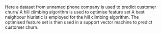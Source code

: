 Here a dataset from unnamed phone company is used to predict customer churn/
A hill climbing algorithm is used to optimise feature set
A best neighbour hiuristic is employed for the hill climbing algorithm.
The optimised feature set is then used in a support vector machine to predict customer churn.

